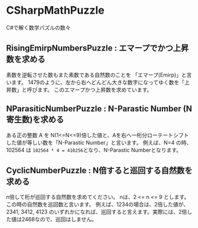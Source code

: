 # CSharpMathPuzzle
C#で解く数学パズルの数々

## RisingEmirpNumbersPuzzle : エマープでかつ上昇数を求める

素数を逆転させた数もまた素数である自然数のことを 「エマープ(Emirp)」と言います。
1479のように、左から右へどんどん大きな数字になってゆく数を「上昇数」と呼びます。
このエマープかつ上昇数を求めています。


## NParasiticNumberPuzzle : N-Parastic Number (N寄生数)を求める

ある正の整数 A を N(1<=N<=9)倍した値と、Aを右へ一桁分ローテートシフトした値が等しい数を「N-Parastic Number」と言います。 
例えば、N=4 の時、102564 は `102564 * 4 = 410256`となり、N-Parastic Numberとなります。


## CyclicNumberPuzzle : N倍すると巡回する自然数を求める

n倍して桁が巡回する自然数を求めてください。 nは、2 <= n <= 9 とします。この時の自然数を巡回数と言います。
例えば、1234の場合は、2倍した値が、2341, 3412, 4123 のいずれかになれば、巡回すると言えます。実際には、2倍した値は2468なので、巡回はしません。